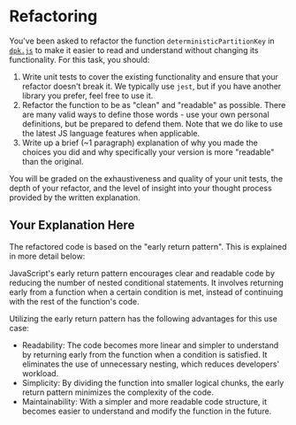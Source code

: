 # Refactoring

You've been asked to refactor the function `deterministicPartitionKey` in [`dpk.js`](dpk.js) to make it easier to read and understand without changing its functionality. For this task, you should:

1. Write unit tests to cover the existing functionality and ensure that your refactor doesn't break it. We typically use `jest`, but if you have another library you prefer, feel free to use it.
2. Refactor the function to be as "clean" and "readable" as possible. There are many valid ways to define those words - use your own personal definitions, but be prepared to defend them. Note that we do like to use the latest JS language features when applicable.
3. Write up a brief (~1 paragraph) explanation of why you made the choices you did and why specifically your version is more "readable" than the original.

You will be graded on the exhaustiveness and quality of your unit tests, the depth of your refactor, and the level of insight into your thought process provided by the written explanation.

## Your Explanation Here

The refactored code is based on the "early return pattern". This is explained in more detail below:

JavaScript's early return pattern encourages clear and readable code by reducing the number of nested conditional statements. It involves returning early from a function when a certain condition is met, instead of continuing with the rest of the function's code.

Utilizing the early return pattern has the following advantages for this use case:

- Readability: The code becomes more linear and simpler to understand by returning early from the function when a condition is satisfied. It eliminates the use of unnecessary nesting, which reduces developers' workload.
- Simplicity: By dividing the function into smaller logical chunks, the early return pattern minimizes the complexity of the code.
- Maintainability: With a simpler and more readable code structure, it becomes easier to understand and modify the function in the future.
